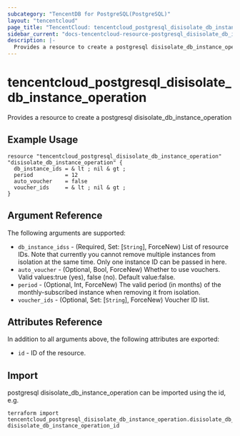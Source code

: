 ```yaml
---
subcategory: "TencentDB for PostgreSQL(PostgreSQL)"
layout: "tencentcloud"
page_title: "TencentCloud: tencentcloud_postgresql_disisolate_db_instance_operation"
sidebar_current: "docs-tencentcloud-resource-postgresql_disisolate_db_instance_operation"
description: |-
  Provides a resource to create a postgresql disisolate_db_instance_operation
---
```


# tencentcloud_postgresql_disisolate_db_instance_operation

Provides a resource to create a postgresql disisolate_db_instance_operation

## Example Usage

```hcl
resource "tencentcloud_postgresql_disisolate_db_instance_operation" "disisolate_db_instance_operation" {
  db_instance_ids = & lt ; nil & gt ;
  period          = 12
  auto_voucher    = false
  voucher_ids     = & lt ; nil & gt ;
}
```

## Argument Reference

The following arguments are supported:

* `db_instance_idss` - (Required, Set: [`String`], ForceNew) List of resource IDs. Note that currently you cannot remove multiple instances from isolation at the same time. Only one instance ID can be passed in here.
* `auto_voucher` - (Optional, Bool, ForceNew) Whether to use vouchers. Valid values:true (yes), false (no). Default value:false.
* `period` - (Optional, Int, ForceNew) The valid period (in months) of the monthly-subscribed instance when removing it from isolation.
* `voucher_ids` - (Optional, Set: [`String`], ForceNew) Voucher ID list.

## Attributes Reference

In addition to all arguments above, the following attributes are exported:

* `id` - ID of the resource.



## Import

postgresql disisolate_db_instance_operation can be imported using the id, e.g.

```
terraform import tencentcloud_postgresql_disisolate_db_instance_operation.disisolate_db_instance_operation disisolate_db_instance_operation_id
```

